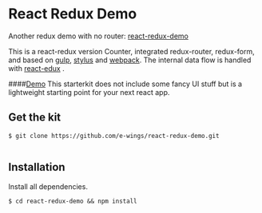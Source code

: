 # React Redux Demo

Another redux demo with no router: [react-redux-demo](https://github.com/e-wings/react-redux-demo)

This is a react-redux version Counter, integrated redux-router, redux-form, and based on [gulp](https://github.com/gulpjs/gulp), [stylus](https://github.com/LearnBoost/stylus) and [webpack](https://github.com/webpack/webpack). The internal data flow is handled with  [react-edux](https://github.com/reactjs/react-redux) .

####[Demo](http://wbkd.github.io/react-starterkit)
This starterkit does not include some fancy UI stuff but is a lightweight starting point for your next react app.

## Get the kit

```
$ git clone https://github.com/e-wings/react-redux-demo.git


```

## Installation

Install all dependencies. 

```
$ cd react-redux-demo && npm install
```
